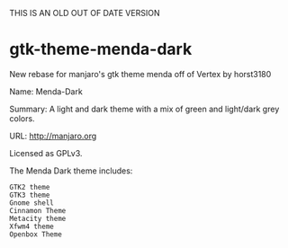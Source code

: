 THIS IS AN OLD OUT OF DATE VERSION


gtk-theme-menda-dark
====================

New rebase for manjaro's gtk theme menda off of Vertex by horst3180

Name: Menda-Dark

Summary: A light and dark theme with a mix of green and light/dark grey colors.

URL: http://manjaro.org

Licensed as GPLv3.

The Menda Dark theme includes:

    GTK2 theme
    GTK3 theme
    Gnome shell
    Cinnamon Theme
    Metacity theme
    Xfwm4 theme
    Openbox Theme

